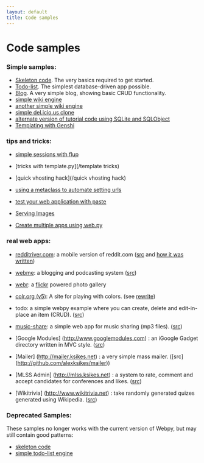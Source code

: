 ```yaml
---
layout: default
title: Code samples
---
```


# Code samples

### Simple samples:



* [Skeleton code](/skeleton/0.3). The very basics required to get started.
* [Todo-list](/src/todo-list/0.3). The simplest database-driven app possible.
* [Blog](/src/blog/0.3). A very simple blog, showing basic CRUD functionality.
* [simple wiki engine](http://www.sitepoint.com/blogs/2006/01/06/a-simple-wiki-with-webpy/)
* [another simple wiki engine](http://bachman.infogami.com/another_simple_wiki)
* [simple del.icio.us clone](/src/lecker)
* [alternate version of tutorial code using SQLite and SQLObject](/src/webpysqlobject)
* [Templating with Genshi](/src/genshi)


### tips and tricks:

* [simple sessions with flup](/sessions)

* [tricks with template.py](/template tricks)

* [quick vhosting hack](/quick vhosting hack)

* [using a metaclass to automate setting urls](/MetaClassAutoURLS)

* [test your web application with paste](/testing)

* [Serving Images](/images)

* [Create multiple apps using web.py](/multiple_apps)

### real web apps:

* [redditriver.com](http://redditriver.com): a mobile version of reddit.com ([src](http://www.catonmat.net/download/redditriver-dot-com-python-source-code.zip) and [how it was written](http://www.catonmat.net/blog/designing-redditriver-dot-com-website/))

* [webme](http://wm.justos.org/txt.intro): a blogging and podcasting system ([src](http://wm.justos.org/static/download/webme-0.2.0.tar.gz))

* [webr](http://www.antrix.net/stuff/webr): a [flickr](http://flickr.com) powered photo gallery

* [colr.org (v5)](http://www.colr.org/): A site for playing with colors. (see [rewrite](http://www.colr.org/rewrite.html))

* todo: a simple webpy example where you can create, delete and edit-in-place an item (CRUD). ([src](http://svn.natalian.org/projects/todo/))

* [music-share](http://github.com/andreisavu/music-share/tree/master): a simple web app for music sharing (mp3 files). ([src](http://github.com/andreisavu/music-share/tree/master))

* [Google Modules] (http://www.googlemodules.com) : an iGoogle Gadget directory written in MVC style. ([src](http://github.com/alexksikes/googlemodules))

* [Mailer] (http://mailer.ksikes.net) : a very simple mass mailer. ([src] (http://github.com/alexksikes/mailer))

* [MLSS Admin] (http://mlss.ksikes.net) : a system to rate, comment and accept candidates for conferences and likes. ([src](http://github.com/alexksikes/MLSS))

* [Wikitrivia] (http://www.wikitrivia.net) : take randomly generated quizes generated using Wikipedia. ([src](http://github.com/alexksikes/wikitrivia))

### Deprecated Samples:

These samples no longer works with the current version of Webpy, but may still contain good patterns:

* [skeleton code](/skeleton/0.2)
* [simple todo-list engine](/src/todo-list/0.2)